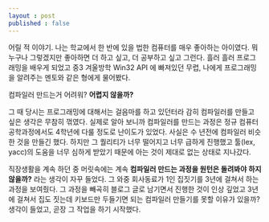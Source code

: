 ```yaml
---
layout : post
published : false
---
```

어릴 적 이야기. 나는 학교에서 한 반에 있을 법한 컴퓨터를 매우 좋아하는 아이였다. 뭐 누구나 그렇겠지만 좋아하면 더 하고 싶고, 더 공부하고 싶고 그런다. 흘러 흘러 프로그래밍을 배우게 되었고 중3 겨울방학 Win32 API 에 빠져있던 무렵, 나에게 프로그래밍을 알려주는 멘토와 같은 형에게 물어봤다. 

컴파일러 만드는거 어려워? __어렵지 않을까?__ 

그 때 당시는 프로그래밍에 대해서는 걸음마를 하고 있던터라 감히 컴파일러를 만들고 싶은 생각은 무참히 꺾였다. 실제로 알아 보니까 컴파일러를 만드는 과정은 정규 컴퓨터공학과정에서도 4학년에 다룰 정도로 난이도가 있었다. 사실은 수 년전에 컴파일러 비슷한 것을 만들긴 했다. 하지만 그 퀄리티가 너무 떨어지고 너무 급하게 진행했고 툴(lex, yacc)의 도움을 너무 심하게 받았기 때문에 아는 것이 제대로 없는 상태로 지나갔다.

직장생활을 계속 하던 중 머릿속에는 계속 __컴파일러 만드는 과정을 원턴은 돌려봐야 하지 않을까?__ 라는 생각이 자꾸 들었다. 그 와중 회사동료가 1인 집짓기를 3년에 걸쳐서 하는 과정을 보여줬다. 그 과정을 빼곡히 블로그 글로 남기면서 진행한 것이 인상 깊었고 3년에 걸쳐서 집도 짓는데 키보드만 두들기면 되는 컴파일러 만들기를 못할 이유가 있을까? 생각이 들었고, 곧장 그 작업을 하기 시작했다.

